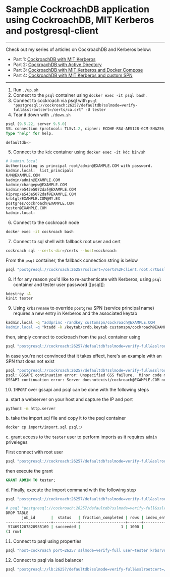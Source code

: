 # Sample CockroachDB application using CockroachDB, MIT Kerberos and postgresql-client
---
Check out my series of articles on CockroachDB and Kerberos below:

- Part 1: [CockroachDB with MIT Kerberos](https://blog.ervits.com/2020/05/three-headed-dog-meet-cockroach.html)
- Part 2: [CockroachDB with Active Directory](https://blog.ervits.com/2020/06/three-headed-dog-meet-cockroach-part-2.html)
- Part 3: [CockroachDB with MIT Kerberos and Docker Compose](https://blog.ervits.com/2020/07/three-headed-dog-meet-cockroach-part-3.html)
- Part 4: [CockroachDB with MIT Kerberos and custom SPN](https://blog.ervits.com/2020/07/three-headed-dog-meet-cockroach.html)

---
1. Run `./up.sh`
2. Connect to the `psql` container using `docker exec -it psql bash`.
3. Connect to cockroach via psql with `psql "postgresql://cockroach:26257/defaultdb?sslmode=verify-full&sslrootcert=/certs/ca.crt" -U tester`
4. Tear it down with `./down.sh`

```sql
psql (9.5.22, server 9.5.0)
SSL connection (protocol: TLSv1.2, cipher: ECDHE-RSA-AES128-GCM-SHA256, bits: 128, compression: off)
Type "help" for help.

defaultdb=>
```

5. Connect to the `kdc` container using `docker exec -it kdc bin/sh`

```bash
# kadmin.local
Authenticating as principal root/admin@EXAMPLE.COM with password.
kadmin.local:  list_principals
K/M@EXAMPLE.COM
kadmin/admin@EXAMPLE.COM
kadmin/changepw@EXAMPLE.COM
kadmin/e543e5072daf@EXAMPLE.COM
kiprop/e543e5072daf@EXAMPLE.COM
krbtgt/EXAMPLE.COM@MY.EX
postgres/cockroach@EXAMPLE.COM
tester@EXAMPLE.COM
kadmin.local:
```

6. Connect to the cockroach node

```bash
docker exec -it cockroach bash
```

7. Connect to sql shell with fallback root user and cert

```bash
cockroach sql --certs-dir=/certs --host=cockroach
```

From the `psql` container, the fallback connection string is below

```bash
psql "postgresql://cockroach:26257?sslcert=/certs%2Fclient.root.crt&sslkey=/certs%2Fclient.root.key&sslmode=verify-full&sslrootcert=/certs%2Fca.crt"
```

8. If for any reason you'd like to re-authenticate with Kerberos, using `psql` container and tester user password [[psql]]:

```bash
kdestroy -A
kinit tester
```

9. Using `krbsrvname` to override `postgres` SPN (service principal name) requires a new entry in Kerberos and the associated keytab

```bash
kadmin.local -q "addprinc -randkey customspn/cockroach@EXAMPLE.COM
kadmin.local -q "ktadd -k /keytab/crdb.keytab customspn/cockroach@EXAMPLE.COM"
```
then, simply connect to cockroach from the `psql` container using

```bash
psql "postgresql://cockroach:26257/defaultdb?sslmode=verify-full&sslrootcert=/certs/ca.crt&krbsrvname=customspn" -U tester
```

In case you're not convinced that it takes effect, here's an example with an SPN that does not exist

```bash
psql "postgresql://cockroach:26257/defaultdb?sslmode=verify-full&sslrootcert=/certs/ca.crt&krbsrvname=doesnotexist" -U tester
psql: GSSAPI continuation error: Unspecified GSS failure.  Minor code may provide more information
GSSAPI continuation error: Server doesnotexist/cockroach@EXAMPLE.COM not found in Kerberos database
```

10. `IMPORT` over gssapi and psql can be done with the following steps

a. start a webserver on your host and capture the IP and port

```bash
python3 -m http.server
```
b. take the import.sql file and copy it to the psql container

```bash
docker cp import/import.sql psql:/
```

c. grant access to the `tester` user to perform imports as it requires `admin` priveleges

First connect with root user

```bash
psql "postgresql://cockroach:26257/defaultdb?sslmode=verify-full&sslrootcert=/certs/ca.crt&krbsrvname=customspn" -U tester
```
then execute the grant

```sql
GRANT ADMIN TO tester;
```

d. Finally, execute the import command with the following step

```bash
psql "postgresql://cockroach:26257/defaultdb?sslmode=verify-full&sslrootcert=/certs/ca.crt&krbsrvname=customspn" -U tester -f import.sql
```

```bash
# psql "postgresql://cockroach:26257/defaultdb?sslmode=verify-full&sslrootcert=/certs/ca.crt&krbsrvname=customspn" -U tester -f import.sql
DROP TABLE
       job_id       |  status   | fraction_completed | rows | index_entries | bytes
--------------------+-----------+--------------------+------+---------------+-------
 574691207820935169 | succeeded |                  1 | 1000 |          1000 | 41030
(1 row)
```

11. Connect to psql using properties

```bash
psql "host=cockroach port=26257 sslmode=verify-full user=tester krbsrvname=customspn sslrootcert=/certs/ca.crt"
```

12. Connect to psql via load balancer

```bash
psql "postgresql://lb:26257/defaultdb?sslmode=verify-full&sslrootcert=/certs/ca.crt&krbsrvname=customspn" -U tester
```
